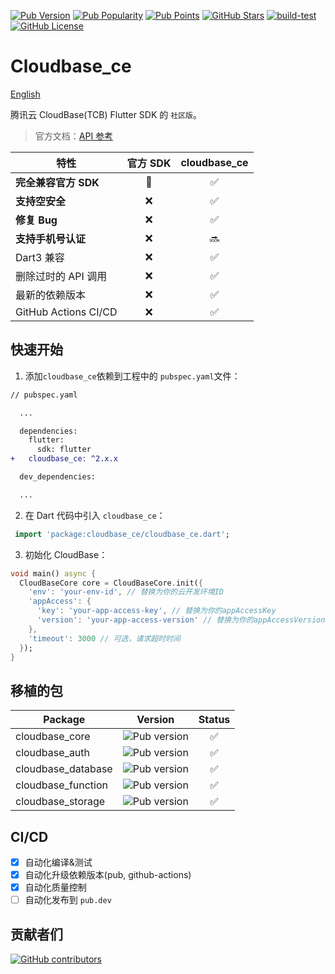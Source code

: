 [![Pub Version](https://img.shields.io/pub/v/cloudbase_ce)](https://pub.dev/packages/cloudbase_ce)
[![Pub Popularity](https://img.shields.io/pub/popularity/cloudbase_ce)](https://pub.dev/packages/cloudbase_ce)
[![Pub Points](https://img.shields.io/pub/points/cloudbase_ce)](https://pub.dev/packages/cloudbase_ce)
[![GitHub Stars](https://img.shields.io/github/stars/insightoptech/cloudbase_ce)](https://github.com/insightoptech/cloudbase_ce/stargazers)
[![build-test](https://github.com/insightoptech/cloudbase_ce/actions/workflows/ci.yaml/badge.svg)](https://github.com/insightoptech/cloudbase_ce/actions/workflows/ci.yaml)
[![GitHub License](https://img.shields.io/github/license/insightoptech/cloudbase_ce)](https://github.com/insightoptech/cloudbase_ce/blob/main/LICENSE)

# Cloudbase_ce

[English](README.md)

腾讯云 CloudBase(TCB) Flutter SDK 的 `社区版`。

> 官方文档：[API 参考](https://docs.cloudbase.net/api-reference/flutter/install)

| 特性                 | 官方 SDK | cloudbase_ce |
| -------------------- | :------: | :----------: |
| **完全兼容官方 SDK** |    🚫    |      ✅      |
| **支持空安全**       |    ❌    |      ✅      |
| **修复 Bug**         |    ❌    |      ✅      |
| **支持手机号认证**   |    ❌    |      🔜      |
| Dart3 兼容           |    ❌    |      ✅      |
| 删除过时的 API 调用  |    ❌    |      ✅      |
| 最新的依赖版本       |    ❌    |      ✅      |
| GitHub Actions CI/CD |    ❌    |      ✅      |

## 快速开始

1. 添加`cloudbase_ce`依赖到工程中的 `pubspec.yaml`文件：

```diff
// pubspec.yaml

  ...

  dependencies:
    flutter:
      sdk: flutter
+   cloudbase_ce: ^2.x.x

  dev_dependencies:

  ...
```

2. 在 Dart 代码中引入 `cloudbase_ce`：

```dart
 import 'package:cloudbase_ce/cloudbase_ce.dart';
```

3. 初始化 CloudBase：

```dart
void main() async {
  CloudBaseCore core = CloudBaseCore.init({
    'env': 'your-env-id', // 替换为你的云开发环境ID
    'appAccess': {
      'key': 'your-app-access-key', // 替换为你的appAccessKey
      'version': 'your-app-access-version' // 替换为你的appAccessVersion
    },
    'timeout': 3000 // 可选，请求超时时间
  });
}
```

## 移植的包

| Package            | Version                                                         | Status |
| ------------------ | --------------------------------------------------------------- | :----: |
| cloudbase_core     | ![Pub version](https://img.shields.io/pub/v/cloudbase_core)     |   ✅   |
| cloudbase_auth     | ![Pub version](https://img.shields.io/pub/v/cloudbase_auth)     |   ✅   |
| cloudbase_database | ![Pub version](https://img.shields.io/pub/v/cloudbase_database) |   ✅   |
| cloudbase_function | ![Pub version](https://img.shields.io/pub/v/cloudbase_function) |   ✅   |
| cloudbase_storage  | ![Pub version](https://img.shields.io/pub/v/cloudbase_storage)  |   ✅   |

## CI/CD

- [x] 自动化编译&测试
- [x] 自动化升级依赖版本(pub, github-actions)
- [x] 自动化质量控制
- [ ] 自动化发布到 `pub.dev`

## 贡献者们

[![GitHub contributors](https://contrib.rocks/image?repo=insightoptech/cloudbase_ce)](https://github.com/insightoptech/cloudbase_ce/graphs/contributors)

